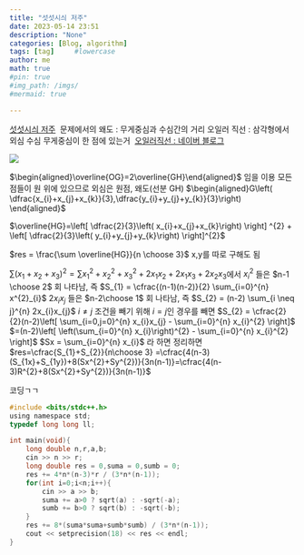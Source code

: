 ```yaml
---
title: "섯섯시싀 저주"
date: 2023-05-14 23:51
description: "None"
categories: [Blog, algorithm]
tags: [tag]     #lowercase
author: me
math: true
#pin: true
#img_path: /imgs/
#mermaid: true

---
```

[섯섯시싀 저주](https://www.acmicpc.net/problem/27300) 
문제에서의 왜도 : 무게중심과 수심간의 거리 
오일러 직선 : 삼각형에서 외심 수심 무게중심이 한 점에 있는거 
[오일러직선 : 네이버 블로그](https://m.blog.naver.com/PostView.naver?isHttpsRedirect=true&blogId=alscjf0316&logNo=220205457065)

![](https://i.imgur.com/8w20n0Y.png)


$\begin{aligned}\overline{OG}=2\overline{GH}\end{aligned}$ 임을 이용 
모든 점들이 원 위에 있으므로 외심은 원점, 왜도(선분 GH)
$\begin{aligned}G\left( \dfrac{x_{i}+x_{j}+x_{k}}{3},\dfrac{y_{i}+y_{j}+y_{k}}{3}\right) \end{aligned}$

$\overline{HG}=\left[ \dfrac{2}{3}\left( x_{i}+x_{j}+x_{k}\right) \right] ^{2} + \left[ \dfrac{2}{3}\left( y_{i}+y_{j}+y_{k}\right) \right]^{2}$

$res = \frac{\sum \overline{HG}}{n \choose 3}$ 
x,y를 따로 구해도 됨

$\sum(x_1 + x_2 + x_3)^2 =\sum x_1^2 + x_2^2 + x_3^2 + 2x_1x_2 + 2x_1x_3 + 2x_2x_3$에서
$x^{2}_{i}$  들은 $n-1 \choose 2$ 회 나타남, 즉 $S_{1} = \cfrac{(n-1)(n-2)}{2} \sum_{i=0}^{n} x^{2}_{i}$
$2x_{i}x_{j}$ 들은 $n-2\choose 1$ 회 나타남, 즉 $S_{2} = (n-2) \sum_{i \neq j}^{n} 2x_{i}x_{j}$
$i \neq j$ 조건을 빼기 위해 $i=j$인 경우를 빼면 
$S_{2} = \cfrac{2}{2}(n-2)\left[ \sum_{i=0,j=0}^{n} x_{i}x_{j} - \sum_{i=0}^{n} x_{i}^{2} \right]$
$=(n-2)\left[ \left(\sum_{i=0}^{n} x_{i}\right)^{2} - \sum_{i=0}^{n} x_{i}^{2} \right]$
$Sx = \sum_{i=0}^{n} x_{i}$ 라 하면
정리하면 $res=\cfrac{S_{1}+S_{2}}{n\choose 3} =\cfrac{4(n-3)(S_{1x}+S_{1y})+8(Sx^{2}+Sy^{2})}{3n(n-1)}=\cfrac{4(n-3)R^{2}+8(Sx^{2}+Sy^{2})}{3n(n-1)}$

코딩ㄱㄱ
```c
#include <bits/stdc++.h>
using namespace std;
typedef long long ll;

int main(void){
	long double n,r,a,b;
	cin >> n >> r;
	long double res = 0,suma = 0,sumb = 0;
	res += 4*n*(n-3)*r / (3*n*(n-1));
	for(int i=0;i<n;i++){
		cin >> a >> b;
		suma += a>0 ? sqrt(a) : -sqrt(-a);
		sumb += b>0 ? sqrt(b) : -sqrt(-b);
	}
	res += 8*(suma*suma+sumb*sumb) / (3*n*(n-1));
	cout << setprecision(18) << res << endl;
}
```